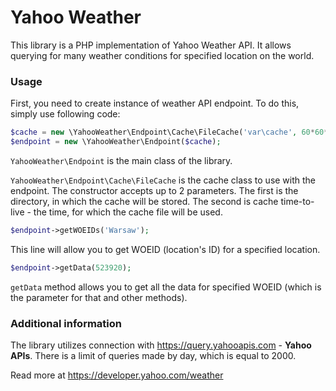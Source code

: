 # Yahoo Weather
This library is a PHP implementation of Yahoo Weather API. It allows querying for many weather conditions for specified location on the world.
### Usage
First, you need to create instance of weather API endpoint. To do this, simply use following code:
```php
$cache = new \YahooWeather\Endpoint\Cache\FileCache('var\cache', 60*60*12);
$endpoint = new \YahooWeather\Endpoint($cache);
```
```YahooWeather\Endpoint``` is the main class of the library.

```YahooWeather\Endpoint\Cache\FileCache``` is the cache class to use with the endpoint. The constructor accepts up to 2 parameters. The first is the directory, in which the cache will be stored. The second is cache time-to-live - the time, for which the cache file will be used.

```php
$endpoint->getWOEIDs('Warsaw');
```
This line will allow you to get WOEID (location's ID) for a specified location.

```php
$endpoint->getData(523920);
```
```getData``` method allows you to get all the data for specified WOEID (which is the parameter for that and other methods).

### Additional information

The library utilizes connection with https://query.yahooapis.com - **Yahoo APIs**. There is a limit of queries made by day, which is equal to 2000.

Read more at 
https://developer.yahoo.com/weather